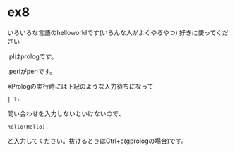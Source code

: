 # ex8
いろいろな言語のhelloworldです(いろんな人がよくやるやつ)
好きに使ってください

.plはprologです。

.perlがperlです。

※Prologの実行時には下記のような入力待ちになって
```
| ?- 
```
問い合わせを入力しないといけないので、
```
hello(Hello).
```
と入力してください。抜けるときはCtrl+c(gprologの場合)です。

